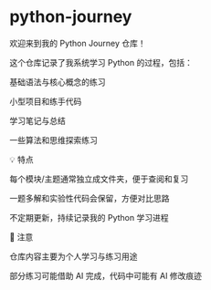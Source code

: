 # python-journey

欢迎来到我的 Python Journey 仓库！

这个仓库记录了我系统学习 Python 的过程，包括：

基础语法与核心概念的练习

小型项目和练手代码

学习笔记与总结

一些算法和思维探索练习

💡 特点

每个模块/主题通常独立成文件夹，便于查阅和复习

一题多解和实验性代码会保留，方便对比思路

不定期更新，持续记录我的 Python 学习进程

📌 注意

仓库内容主要为个人学习与练习用途

部分练习可能借助 AI 完成，代码中可能有 AI 修改痕迹
